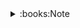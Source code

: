 <details>
    <summary>:books:Note</summary>

# Note

- [스프링 입문 - 코드로 배우는 스프링 부트, 웹 MVC, DB 접근 기술](https://github.com/OOH-AHH-HAN/spring-study/blob/90a14e63f3a730c78f0638e667050a04e2a986af/contents/kitseok/note/Spring%20Introduction/%EC%8A%A4%ED%94%84%EB%A7%81%20%EC%9E%85%EB%AC%B8.md)
    
   
</details>

